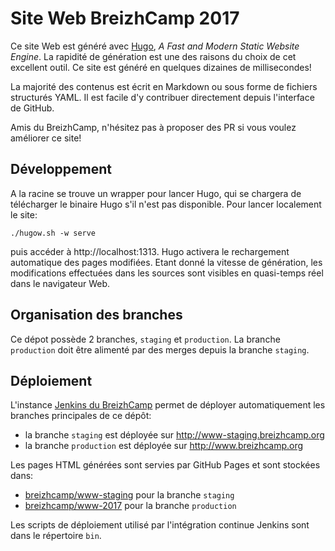 # Site Web BreizhCamp 2017

Ce site Web est généré avec [Hugo](https://gohugo.io/), _A Fast and Modern Static Website Engine_. La rapidité de génération est une des raisons du choix de cet excellent outil. Ce site est généré en quelques dizaines de millisecondes!

La majorité des contenus est écrit en Markdown ou sous forme de fichiers structurés YAML. Il est facile d'y contribuer directement depuis l'interface de GitHub.

Amis du BreizhCamp, n'hésitez pas à proposer des PR si vous voulez améliorer ce site!

## Développement

A la racine se trouve un wrapper pour lancer Hugo, qui se chargera de télécharger le binaire Hugo s'il n'est pas disponible. Pour lancer localement le site:

    ./hugow.sh -w serve

puis accéder à http://localhost:1313. Hugo activera le rechargement automatique des pages modifiées. Etant donné la vitesse de génération, les modifications effectuées dans les sources sont visibles en quasi-temps réel dans le navigateur Web.

## Organisation des branches

Ce dépot possède 2 branches, `staging` et `production`. La branche `production` doit être alimenté par des merges depuis la branche `staging`.

## Déploiement

L'instance [Jenkins du BreizhCamp]( https://breizhcamp.ci.cloudbees.com) permet de déployer automatiquement les branches principales de ce dépôt:

* la branche `staging` est déployée sur http://www-staging.breizhcamp.org
* la branche `production` est déployée sur http://www.breizhcamp.org

Les pages HTML générées sont servies par GitHub Pages et sont stockées dans:

* [breizhcamp/www-staging](https://github.com/breizhcamp/www-staging) pour la branche `staging`
* [breizhcamp/www-2017](https://github.com/breizhcamp/www-2017) pour la branche `production`

Les scripts de déploiement utilisé par l'intégration continue Jenkins sont dans le répertoire `bin`.
